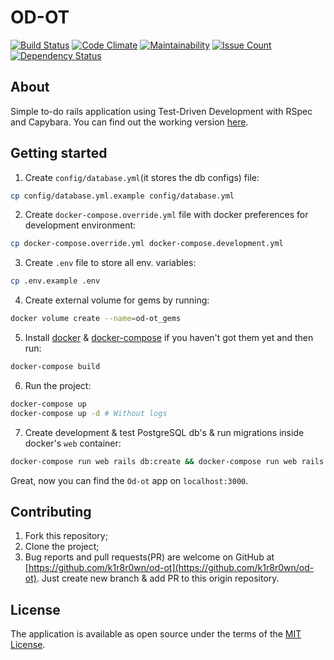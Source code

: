 # OD-OT

[![Build Status](https://travis-ci.org/k1r8r0wn/od-ot.svg?branch=master)](https://travis-ci.org/k1r8r0wn/od-ot)
[![Code Climate](https://codeclimate.com/github/k1r8r0wn/od-ot/badges/gpa.svg)](https://codeclimate.com/github/k1r8r0wn/od-ot)
[![Maintainability](https://api.codeclimate.com/v1/badges/7ee164a00df359ca7c84/maintainability)](https://codeclimate.com/github/k1r8r0wn/od-ot/maintainability)
[![Issue Count](https://codeclimate.com/github/k1r8r0wn/od-ot/badges/issue_count.svg)](https://codeclimate.com/github/k1r8r0wn/od-ot)
[![Dependency Status](https://gemnasium.com/badges/github.com/k1r8r0wn/od-ot.svg)](https://gemnasium.com/github.com/k1r8r0wn/od-ot)

## About

Simple to-do rails application using Test-Driven Development with RSpec and Capybara. You can find out the working version [here](https://od-ot.herokuapp.com).

## Getting started

1. Create `config/database.yml`(it stores the db configs) file:

  ```bash
  cp config/database.yml.example config/database.yml
  ```

2. Create `docker-compose.override.yml` file with docker preferences for development environment:

  ```bash
  cp docker-compose.override.yml docker-compose.development.yml
  ```

3. Create `.env` file to store all env. variables:

  ```bash
  cp .env.example .env
  ```

4. Create external volume for gems by running:

  ```bash
  docker volume create --name=od-ot_gems
  ```

5. Install [docker](https://docs.docker.com/engine/installation/) & [docker-compose](https://docs.docker.com/compose/install/) if you haven't got them yet and then run:

  ```bash
  docker-compose build
  ```

6. Run the project:

  ```bash
  docker-compose up
  docker-compose up -d # Without logs
  ```

7. Create development & test PostgreSQL db's & run migrations inside docker's `web` container:

  ```bash
  docker-compose run web rails db:create && docker-compose run web rails db:migrate
  ```

Great, now you can find the `Od-ot` app on `localhost:3000`.

## Contributing

1. Fork this repository;
2. Clone the project;
3. Bug reports and pull requests(PR) are welcome on GitHub at [https://github.com/k1r8r0wn/od-ot](https://github.com/k1r8r0wn/od-ot). Just create new branch & add PR to this origin repository.

## License

The application is available as open source under the terms of the [MIT License](http://opensource.org/licenses/MIT).
